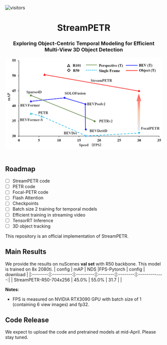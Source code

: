 ![visitors](https://visitor-badge.glitch.me/badge?page_id=megvii-research/PETR)
<div align="center">
<h1>StreamPETR</h1>
<h3>Exploring Object-Centric Temporal Modeling for Efficient Multi-View 3D Object Detection</h3>
</div>

<!-- <div align="center">
  <img src="figs/framework.png" width="750"/>
</div><br/> -->
<div align="center">
  <img src="figs/fps.png" width="550"/>
</div><br/>
    
## Roadmap

- [ ] StreamPETR code
- [ ] PETR code
- [ ] Focal-PETR code
- [ ] Flash Attention
- [ ] Checkpoints
- [ ] Batch size 2 training for temporal models
- [ ] Efficient training in streaming video
- [ ] TensorRT Inference
- [ ] 3D object tracking

<!-- ## Introduction -->
This repository is an official implementation of StreamPETR.
## Main Results
We provide the results on nuScenes **val set** with R50 backbone. This model is trained on 8x 2080ti.
| config            | mAP      | NDS     |FPS-Pytorch    |   config |   download |
|:--------:|:----------:|:---------:|:--------:|:--------:|:-------------:|
| StreamPETR-R50-704x256   | 45.0%     | 55.0%    | 31.7  | |  

**Notes**: 
- FPS is measured on NVIDIA RTX3090 GPU with batch size of 1 (containing 6 view images) and fp32. 

## Code Release
We expect to upload the code and pretrained models at mid-April. Please stay tuned. 

